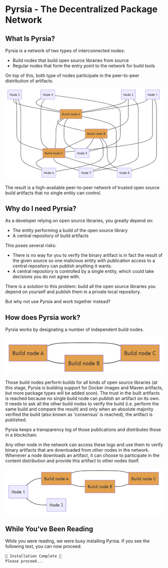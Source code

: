 # Pyrsia - The Decentralized Package Network

## What Is Pyrsia?

Pyrsia is a network of two types of interconnected nodes:

- Build nodes that build open source libraries from source
- Regular nodes that form the entry point to the network for build tools

On top of this, both type of nodes participate in the peer-to-peer distribution of artifacts.

![pyrsia architecture](assets/images/pyrsia-architecture.png)


The result is a high-available peer-to-peer network of trusted open source build artifacts that no single entity can control.

## Why do I need Pyrsia?

As a developer relying on open source libraries, you greatly depend on:

- The entity performing a build of the open source library
- A central repository of build artifacts

This poses several risks:

- There is no way for you to verify the binary artifact is in fact the result of the given source so one malicious entity with publication access to a central repository can publish anything it wants.
- A central repository is controlled by a single entity, which could take decisions you do not agree with.

There is a solution to this problem: build all the open source libraries you depend on yourself and publish them in a private local repository.

But why not use Pyrsia and work together instead?

## How does Pyrsia work?
Pyrsia works by designating a number of independent build nodes.

![pyrsia architecture](assets/images/how-does-pyrsia-work-1.png)

Those build nodes perform builds for all kinds of open source libraries (at this stage, Pyrsia is building support for Docker images and Maven artifacts, but more package types will be added soon). The trust in the built artifacts is reached because no single build node can publish an artifact on its own. It needs to ask all the other build nodes to verify the build (i.e. perform the same build and compare the result) and only when an absolute majority verified the build (also known as 'consensus' is reached), the artifact is published.

Pyrsia keeps a transparency log of those publications and distributes those in a blockchain.

Any other node in the network can access these logs and use them to verify binary artifacts that are downloaded from other nodes in the network. Whenever a node downloads an artifact, it can choose to participate in the content distribution and provide this artifact to other nodes itself.

![pyrsia architecture](assets/images/how-does-pyrsia-work-2.png)

## While You've Been Reading

While you were reading, we were busy installing Pyrsia. If you see the following text, you can now proceed.

```
🎉 Installation Complete 🎉
Please proceed...
```